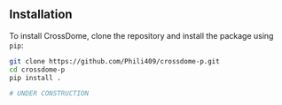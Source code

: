 ## Installation
To install CrossDome, clone the repository and install the package using `pip`:

```bash
git clone https://github.com/Phili409/crossdome-p.git
cd crossdome-p
pip install .

# UNDER CONSTRUCTION